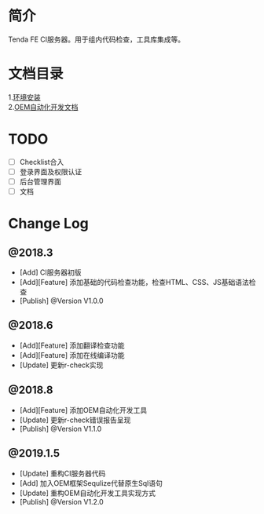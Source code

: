 # 简介
Tenda FE CI服务器。用于组内代码检查，工具库集成等。

# 文档目录 

1.[环境安装](./docs/环境安装.md)  
2.[OEM自动化开发文档](./docs/OEM自动化开发文档.md)  


# TODO 
- [ ] Checklist合入 
- [ ] 登录界面及权限认证  
- [ ] 后台管理界面  
- [ ] 文档

# Change Log

## @2018.3
- [Add] CI服务器初版  
- [Add][Feature] 添加基础的代码检查功能，检查HTML、CSS、JS基础语法检查 
- [Publish] @Version V1.0.0

## @2018.6 

- [Add][Feature] 添加翻译检查功能 
- [Add][Feature] 添加在线编译功能 
- [Update] 更新r-check实现  

## @2018.8 
- [Add][Feature] 添加OEM自动化开发工具   
- [Update] 更新r-check错误报告呈现  
- [Publish] @Version V1.1.0

## @2019.1.5
- [Update] 重构CI服务器代码  
- [Add] 加入OEM框架Sequlize代替原生Sql语句  
- [Update] 重构OEM自动化开发工具实现方式  
- [Publish] @Version V1.2.0  
